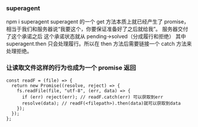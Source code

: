 ### superagent

npm i superagent
superagent 的一个 get 方法本质上就已经产生了 promise，相当于我们和服务器说“我要这个，你要保证准备好了之后就给我”。
服务器交付了这个承诺之后 这个承诺状态就从 pending->solved（分成履行和拒绝）
其中 superagent.then 只会处理履行。所以在 then 方法后需要链接一个 catch 方法来处理拒绝。

### 让读取文件这样的行为也成为一个 promise 返回

```
const readF = (file) => {
  return new Promise((resolve, reject) => {
    fs.readFile(file, "utf-8", (err, data) => {
      if (err) reject(err); // readF.catch(err) 可以获取到err
      resolve(data); // readF(<filepath>).then(data)就可以获取到data
    });
  });
};
```
